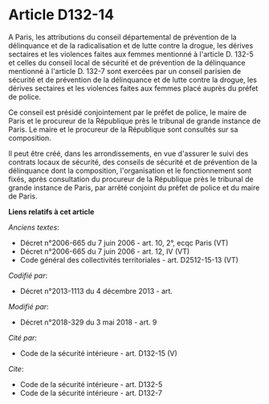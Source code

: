 # Article D132-14

A Paris, les attributions du conseil départemental de prévention de la délinquance et de la radicalisation et de lutte contre
la drogue, les dérives sectaires et les violences faites aux femmes mentionné à l'article D. 132-5 et celles du conseil local
de sécurité et de prévention de la délinquance mentionné à l'article D. 132-7 sont exercées par un conseil parisien de
sécurité et de prévention de la délinquance et de lutte contre la drogue, les dérives sectaires et les violences faites aux
femmes placé auprès du préfet de police.

Ce conseil est présidé conjointement par le préfet de police, le maire de Paris et le procureur de la République près le
tribunal de grande instance de Paris. Le maire et le procureur de la République sont consultés sur sa composition.

Il peut être créé, dans les arrondissements, en vue d'assurer le suivi des contrats locaux de sécurité, des conseils de
sécurité et de prévention de la délinquance dont la composition, l'organisation et le fonctionnement sont fixés, après
consultation du procureur de la République près le tribunal de grande instance de Paris, par arrêté conjoint du préfet de
police et du maire de Paris.

**Liens relatifs à cet article**

_Anciens textes_:

  - Décret n°2006-665 du 7 juin 2006 - art. 10, 2°, ecqc Paris (VT)
  - Décret n°2006-665 du 7 juin 2006 - art. 12, IV (VT)
  - Code général des collectivités territoriales - art. D2512-15-13 (VT)

_Codifié par_:

  - Décret n°2013-1113 du 4 décembre 2013 - art.

_Modifié par_:

  - Décret n°2018-329 du 3 mai 2018 - art. 9

_Cité par_:

  - Code de la sécurité intérieure - art. D132-15 (V)

_Cite_:

  - Code de la sécurité intérieure - art. D132-5
  - Code de la sécurité intérieure - art. D132-7
